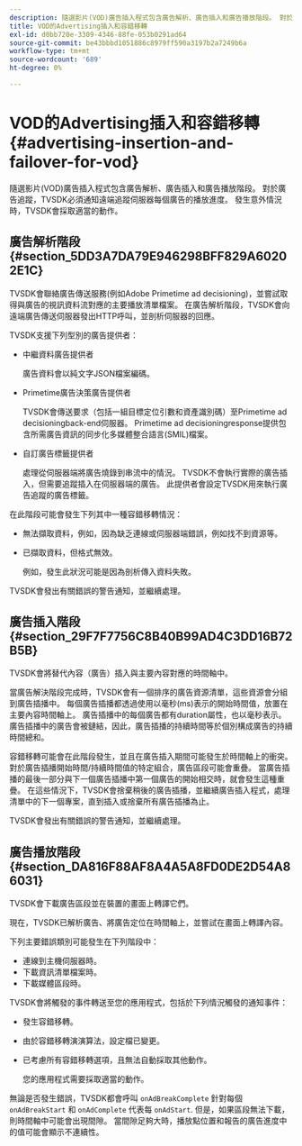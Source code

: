 ```yaml
---
description: 隨選影片(VOD)廣告插入程式包含廣告解析、廣告插入和廣告播放階段。 對於廣告追蹤，TVSDK必須通知遠端追蹤伺服器每個廣告的播放進度。 發生意外情況時，TVSDK會採取適當的動作。
title: VOD的Advertising插入和容錯移轉
exl-id: d0bb720e-3309-4346-88fe-053b0291ad64
source-git-commit: be43bbbd1051886c8979ff590a3197b2a7249b6a
workflow-type: tm+mt
source-wordcount: '689'
ht-degree: 0%

---
```


# VOD的Advertising插入和容錯移轉 {#advertising-insertion-and-failover-for-vod}

隨選影片(VOD)廣告插入程式包含廣告解析、廣告插入和廣告播放階段。 對於廣告追蹤，TVSDK必須通知遠端追蹤伺服器每個廣告的播放進度。 發生意外情況時，TVSDK會採取適當的動作。

## 廣告解析階段 {#section_5DD3A7DA79E946298BFF829A60202E1C}

TVSDK會聯絡廣告傳送服務(例如Adobe Primetime ad decisioning)，並嘗試取得與廣告的視訊資料流對應的主要播放清單檔案。 在廣告解析階段，TVSDK會向遠端廣告傳送伺服器發出HTTP呼叫，並剖析伺服器的回應。

TVSDK支援下列型別的廣告提供者：

* 中繼資料廣告提供者

   廣告資料會以純文字JSON檔案編碼。
* Primetime廣告決策廣告提供者

   TVSDK會傳送要求（包括一組目標定位引數和資產識別碼）至Primetime ad decisioningback-end伺服器。 Primetime ad decisioningresponse提供包含所需廣告資訊的同步化多媒體整合語言(SMIL)檔案。
* 自訂廣告標籤提供者

   處理從伺服器端將廣告燒錄到串流中的情況。 TVSDK不會執行實際的廣告插入，但需要追蹤插入在伺服器端的廣告。 此提供者會設定TVSDK用來執行廣告追蹤的廣告標籤。

在此階段可能會發生下列其中一種容錯移轉情況：

* 無法擷取資料，例如，因為缺乏連線或伺服器端錯誤，例如找不到資源等。
* 已擷取資料，但格式無效。

   例如，發生此狀況可能是因為剖析傳入資料失敗。

TVSDK會發出有關錯誤的警告通知，並繼續處理。

## 廣告插入階段 {#section_29F7F7756C8B40B99AD4C3DD16B72B5B}

TVSDK會將替代內容（廣告）插入與主要內容對應的時間軸中。

當廣告解決階段完成時，TVSDK會有一個排序的廣告資源清單，這些資源會分組到廣告插播中。 每個廣告插播都透過使用以毫秒(ms)表示的開始時間值，放置在主要內容時間軸上。 廣告插播中的每個廣告都有duration屬性，也以毫秒表示。 廣告插播中的廣告會被鏈結，因此，廣告插播的持續時間等於個別構成廣告的持續時間總和。

容錯移轉可能會在此階段發生，並且在廣告插入期間可能發生於時間軸上的衝突。 對於廣告插播開始時間/持續時間值的特定組合，廣告區段可能會重疊。 當廣告插播的最後一部分與下一個廣告插播中第一個廣告的開始相交時，就會發生這種重疊。 在這些情況下，TVSDK會捨棄稍後的廣告插播，並繼續廣告插入程式，處理清單中的下一個專案，直到插入或捨棄所有廣告插播為止。

TVSDK會發出有關錯誤的警告通知，並繼續處理。

## 廣告播放階段 {#section_DA816F88AF8A4A5A8FD0DE2D54A86031}

TVSDK會下載廣告區段並在裝置的畫面上轉譯它們。

現在，TVSDK已解析廣告、將廣告定位在時間軸上，並嘗試在畫面上轉譯內容。

下列主要錯誤類別可能發生在下列階段中：

* 連線到主機伺服器時。
* 下載資訊清單檔案時。
* 下載媒體區段時。

TVSDK會將觸發的事件轉送至您的應用程式，包括於下列情況觸發的通知事件：

* 發生容錯移轉。
* 由於容錯移轉演演算法，設定檔已變更。
* 已考慮所有容錯移轉選項，且無法自動採取其他動作。

   您的應用程式需要採取適當的動作。

無論是否發生錯誤，TVSDK都會呼叫 `onAdBreakComplete` 針對每個 `onAdBreakStart` 和 `onAdComplete` 代表每 `onAdStart`. 但是，如果區段無法下載，則時間軸中可能會出現間隙。 當間隙足夠大時，播放點位置和報告的廣告進度中的值可能會顯示不連續性。
